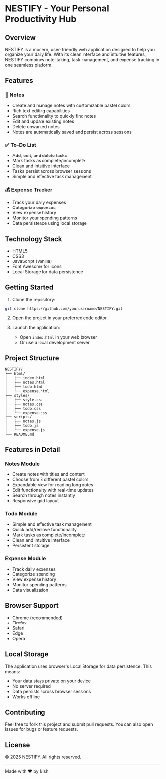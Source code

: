 # NESTIFY - Your Personal Productivity Hub

## Overview
NESTIFY is a modern, user-friendly web application designed to help you organize your daily life. With its clean interface and intuitive features, NESTIFY combines note-taking, task management, and expense tracking in one seamless platform.

## Features

### 📝 Notes
- Create and manage notes with customizable pastel colors
- Rich text editing capabilities
- Search functionality to quickly find notes
- Edit and update existing notes
- Delete unwanted notes
- Notes are automatically saved and persist across sessions

### ✅ To-Do List
- Add, edit, and delete tasks
- Mark tasks as complete/incomplete
- Clean and intuitive interface
- Tasks persist across browser sessions
- Simple and effective task management

### 💰 Expense Tracker
- Track your daily expenses
- Categorize expenses
- View expense history
- Monitor your spending patterns
- Data persistence using local storage

## Technology Stack
- HTML5
- CSS3
- JavaScript (Vanilla)
- Font Awesome for icons
- Local Storage for data persistence

## Getting Started

1. Clone the repository:
```bash
git clone https://github.com/yourusername/NESTIFY.git
```

2. Open the project in your preferred code editor

3. Launch the application:
   - Open `index.html` in your web browser
   - Or use a local development server

## Project Structure
```
NESTIFY/
├── html/
│   ├── index.html
│   ├── notes.html
│   ├── todo.html
│   └── expense.html
├── styles/
│   ├── style.css
│   ├── notes.css
│   ├── todo.css
│   └── expense.css
├── scripts/
│   ├── notes.js
│   ├── todo.js
│   └── expense.js
└── README.md
```

## Features in Detail

### Notes Module
- Create notes with titles and content
- Choose from 8 different pastel colors
- Expandable view for reading long notes
- Edit functionality with real-time updates
- Search through notes instantly
- Responsive grid layout

### Todo Module
- Simple and effective task management
- Quick add/remove functionality
- Mark tasks as complete/incomplete
- Clean and intuitive interface
- Persistent storage

### Expense Module
- Track daily expenses
- Categorize spending
- View expense history
- Monitor spending patterns
- Data visualization

## Browser Support
- Chrome (recommended)
- Firefox
- Safari
- Edge
- Opera

## Local Storage
The application uses browser's Local Storage for data persistence. This means:
- Your data stays private on your device
- No server required
- Data persists across browser sessions
- Works offline

## Contributing
Feel free to fork this project and submit pull requests. You can also open issues for bugs or feature requests.

## License
© 2025 NESTIFY. All rights reserved.

---
Made with ❤️ by Nish
